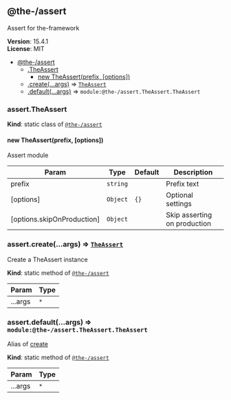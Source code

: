 <!--- Code generated by @the-/script-doc. DO NOT EDIT. -->

<a name="module_@the-/assert"></a>

## @the-/assert
Assert for the-framework

**Version**: 15.4.1  
**License**: MIT  

* [@the-/assert](#module_@the-/assert)
    * [.TheAssert](#module_@the-/assert.TheAssert)
        * [new TheAssert(prefix, [options])](#new_module_@the-/assert.TheAssert_new)
    * [.create(...args)](#module_@the-/assert.create) ⇒ [<code>TheAssert</code>](#module_@the-/assert.TheAssert)
    * [.default(...args)](#module_@the-/assert.default) ⇒ <code>module:@the-/assert.TheAssert.TheAssert</code>

<a name="module_@the-/assert.TheAssert"></a>

### assert.TheAssert
**Kind**: static class of [<code>@the-/assert</code>](#module_@the-/assert)  
<a name="new_module_@the-/assert.TheAssert_new"></a>

#### new TheAssert(prefix, [options])
Assert module


| Param | Type | Default | Description |
| --- | --- | --- | --- |
| prefix | <code>string</code> |  | Prefix text |
| [options] | <code>Object</code> | <code>{}</code> | Optional settings |
| [options.skipOnProduction] | <code>Object</code> |  | Skip asserting on production |

<a name="module_@the-/assert.create"></a>

### assert.create(...args) ⇒ [<code>TheAssert</code>](#module_@the-/assert.TheAssert)
Create a TheAssert instance

**Kind**: static method of [<code>@the-/assert</code>](#module_@the-/assert)  

| Param | Type |
| --- | --- |
| ...args | <code>\*</code> | 

<a name="module_@the-/assert.default"></a>

### assert.default(...args) ⇒ <code>module:@the-/assert.TheAssert.TheAssert</code>
Alias of [create](#module_@the-/assert.create)

**Kind**: static method of [<code>@the-/assert</code>](#module_@the-/assert)  

| Param | Type |
| --- | --- |
| ...args | <code>\*</code> | 

